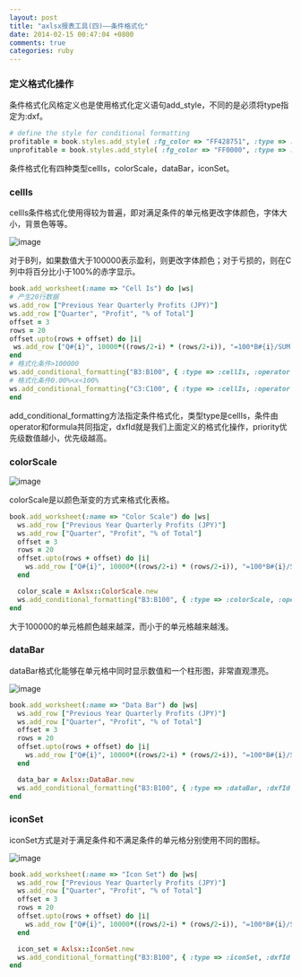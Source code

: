 ```yaml
---
layout: post
title: "axlsx报表工具(四)——条件格式化"
date: 2014-02-15 00:47:04 +0800
comments: true
categories: ruby
---
```


### 定义格式化操作

条件格式化风格定义也是使用格式化定义语句add_style，不同的是必须将type指定为:dxf。

``` ruby
# define the style for conditional formatting
profitable = book.styles.add_style( :fg_color => "FF428751", :type => :dxf )
unprofitable = book.styles.add_style( :fg_color => "FF0000", :type => :dxf )
```

条件格式化有四种类型cellIs，colorScale，dataBar，iconSet。

<!-- more -->

### cellIs

cellIs条件格式化使用得较为普遍，即对满足条件的单元格更改字体颜色，字体大小，背景色等等。

![image](http://e.hiphotos.bdimg.com/album/s%3D550%3Bq%3D90%3Bc%3Dxiangce%2C100%2C100/sign=0cc20173b8a1cd1101b672258929b9c1/d000baa1cd11728bb30e6961cafcc3cec3fd2c56.jpg?referer=3c8b0130af4bd1135dda82028c4c&x=.jpg)

对于B列，如果数值大于100000表示盈利，则更改字体颜色；对于亏损的，则在C列中将百分比小于100%的赤字显示。

``` ruby
book.add_worksheet(:name => "Cell Is") do |ws|
# 产生20行数据
ws.add_row ["Previous Year Quarterly Profits (JPY)"]
ws.add_row ["Quarter", "Profit", "% of Total"]
offset = 3
rows = 20
offset.upto(rows + offset) do |i|
 ws.add_row ["Q#{i}", 10000*((rows/2-i) * (rows/2-i)), "=100*B#{i}/SUM(B3:B#{rows+offset})"], :style=>[nil, money, percent]
end
# 格式化条件>100000
ws.add_conditional_formatting("B3:B100", { :type => :cellIs, :operator => :greaterThan, :formula => "100000", :dxfId => profitable, :priority => 1 })
# 格式化条件0.00%<x<100%
ws.add_conditional_formatting("C3:C100", { :type => :cellIs, :operator => :between, :formula => ["0.00%","100.00%"], :dxfId => unprofitable, :priority => 1 })
end
```

add_conditional_formatting方法指定条件格式化，类型type是cellIs，条件由operator和formula共同指定，dxfId就是我们上面定义的格式化操作，priority优先级数值越小，优先级越高。


### colorScale

![image](http://h.hiphotos.bdimg.com/album/s%3D550%3Bq%3D90%3Bc%3Dxiangce%2C100%2C100/sign=3d1d3870938fa0ec7bc7640816ac28d3/f603918fa0ec08fa0ef0e9e45bee3d6d54fbda85.jpg?referer=6b56cc4859b5c9ea3be437d3269b&x=.jpg)

colorScale是以颜色渐变的方式来格式化表格。

```ruby
book.add_worksheet(:name => "Color Scale") do |ws|
  ws.add_row ["Previous Year Quarterly Profits (JPY)"]
  ws.add_row ["Quarter", "Profit", "% of Total"]
  offset = 3
  rows = 20
  offset.upto(rows + offset) do |i|
    ws.add_row ["Q#{i}", 10000*((rows/2-i) * (rows/2-i)), "=100*B#{i}/SUM(B3:B#{rows+offset})"], :style=>[nil, money, percent]
  end

  color_scale = Axlsx::ColorScale.new
  ws.add_conditional_formatting("B3:B100", { :type => :colorScale, :operator => :greaterThan, :formula => "100000", :dxfId => profitable, :priority => 1, :color_scale => color_scale })
end
```

大于100000的单元格颜色越来越深，而小于的单元格越来越浅。

### dataBar

dataBar格式化能够在单元格中同时显示数值和一个柱形图，非常直观漂亮。

![image](http://f.hiphotos.bdimg.com/album/s%3D550%3Bq%3D90%3Bc%3Dxiangce%2C100%2C100/sign=435a969d3f6d55fbc1c676235d193e77/58ee3d6d55fbb2fb26dba2514d4a20a44723dc85.jpg?referer=b0f4797338f33a87c77a342a1c9b&x=.jpg)

```ruby
book.add_worksheet(:name => "Data Bar") do |ws|
  ws.add_row ["Previous Year Quarterly Profits (JPY)"]
  ws.add_row ["Quarter", "Profit", "% of Total"]
  offset = 3
  rows = 20
  offset.upto(rows + offset) do |i|
    ws.add_row ["Q#{i}", 10000*((rows/2-i) * (rows/2-i)), "=100*B#{i}/SUM(B3:B#{rows+offset})"], :style=>[nil, money, percent]
  end

  data_bar = Axlsx::DataBar.new
  ws.add_conditional_formatting("B3:B100", { :type => :dataBar, :dxfId => profitable, :priority => 1, :data_bar => data_bar })
end
```

### iconSet

iconSet方式是对于满足条件和不满足条件的单元格分别使用不同的图标。

![image](http://d.hiphotos.bdimg.com/album/s%3D550%3Bq%3D90%3Bc%3Dxiangce%2C100%2C100/sign=c718e589e4cd7b89ed6c3a863f1f339a/34fae6cd7b899e511cacdf5740a7d933c8950d56.jpg?referer=a0046022fa1986181850dab46b4d&x=.jpg)

```ruby
book.add_worksheet(:name => "Icon Set") do |ws|
  ws.add_row ["Previous Year Quarterly Profits (JPY)"]
  ws.add_row ["Quarter", "Profit", "% of Total"]
  offset = 3
  rows = 20
  offset.upto(rows + offset) do |i|
    ws.add_row ["Q#{i}", 10000*((rows/2-i) * (rows/2-i)), "=100*B#{i}/SUM(B3:B#{rows+offset})"], :style=>[nil, money, percent]
  end

  icon_set = Axlsx::IconSet.new
  ws.add_conditional_formatting("B3:B100", { :type => :iconSet, :dxfId => profitable, :priority => 1, :icon_set => icon_set })
end
```
